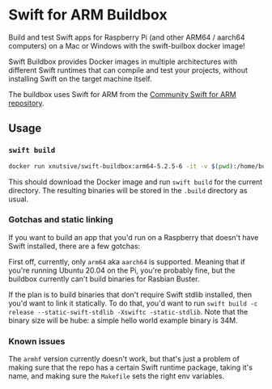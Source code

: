 # Swift for ARM Buildbox

Build and test Swift apps for Raspberry Pi (and other ARM64 / aarch64 computers)
on a Mac or Windows with the swift-builbox docker image!

Swift Buildbox provides Docker images in multiple architectures with different
Swift runtimes that can compile and test your projects, without installing Swift
on the target machine itself.

The buildbox uses Swift for ARM from the
[Community Swift for ARM repository](https://packagecloud.io/swift-arm/release).

## Usage

### `swift build`

```bash
docker run xnutsive/swift-buildbox:arm64-5.2.5-6 -it -v $(pwd):/home/build-user/project swift build
```

This should download the Docker image and run `swift build` for the current
directory. The resulting binaries will be stored in the `.build` directory as
usual.

### Gotchas and static linking

If you want to build an app that you'd run on a Raspberry that doesn't have
Swift installed, there are a few gotchas:

First off, currently, only `arm64` aka `aarch64` is supported. Meaning that if
you're running Ubuntu 20.04 on the Pi, you're probably fine, but the buildbox
currently can't build binaries for Rasbian Buster.

If the plan is to build binaries that don't require Swift stdlib installed, then
you'd want to link it statically. To do that, you'd want to run
`swift build -c release --static-swift-stdlib -Xswiftc -static-stdlib`. Note
that the binary size will be hube: a simple hello world example binary is 34M.

### Known issues

The `armhf` version currently doesn't work, but that's just a problem of making
sure that the repo has a certain Swift runtime package, taking it's name, and
making sure the `Makefile` sets the right env variables.
